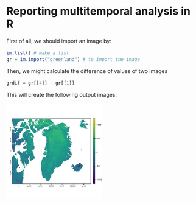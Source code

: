 # Reporting multitemporal analysis in R

First of all, we should import an image by:

``` r 
im.list() # make a list
gr = im.import("greenland") # to import the image
```

Then, we might calculate the difference of values of two images
``` r 
grdif = gr[[4]] - gr[[1]]
```

This will create the following output images:

<img src="../Pics/output.jpeg" width=50% />
